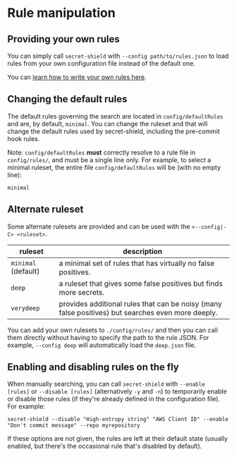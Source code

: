 # Rule manipulation

## Providing your own rules

You can simply call `secret-shield` with `--config path/to/rules.json` to load rules from your own configuration file instead of the default one.

You can [learn how to write your own rules here](writingRules.md).

## Changing the default rules

The default rules governing the search are located in `config/defaultRules` and are, by default, `minimal`. You can change the ruleset and that will change the default rules used by secret-shield, including the pre-commit hook rules.

Note: `config/defaultRules` **must** correctly resolve to a rule file in `config/rules/`, and must be a single line only. For example, to select a minimal ruleset, the entire file `config/defaultRules` will be (with no empty line):

```
minimal
```

## Alternate ruleset

Some alternate rulesets are provided and can be used with the `<--config|-C> <ruleset>`.

| ruleset | description |
| --- | --- |
| `minimal` (default) | a minimal set of rules that has virtually no false positives. |
| `deep` | a ruleset that gives some false positives but finds more secrets. |
| `verydeep` | provides additional rules that can be noisy (many false positives) but searches even more deeply. |

You can add your own rulesets to `./config/rules/` and then you can call them directly without having to specify the path to the rule JSON. For example, `--config deep` will automatically load the `deep.json` file.

## Enabling and disabling rules on the fly

When manually searching, you can call `secret-shield` with `--enable [rules]` or `--disable [rules]` (alternatively `-y` and `-n`) to temporarily enable or disable those rules (if they're already defined in the configuration file). For example:

```
secret-shield --disable "High-entropy string" "AWS Client ID" --enable "Don't commit message" --repo myrepository
```

If these options are not given, the rules are left at their default state (usually enabled, but there's the occasional rule that's disabled by default).
